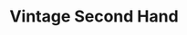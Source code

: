 ---
title: "Vintage Second Hand"
url: /frankfurt-am-main/vintage-second-hand/
shop: Gebrauchtwaren
---